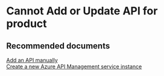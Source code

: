 <properties
    pageTitle="Cannot Add or Update API for product"
    description="Cannot Add or Update API for product"
    service="microsoft.apim"
    resource="apimanagement"
    authors="jtwalters25"
    displayOrder="1"
    selfHelpType="generic"
    supportTopicIds="32318287"
    resourceTags=""
    productPesIds="15551"
    cloudEnvironments="public"
/>

# Cannot Add or Update API for product

## **Recommended documents**
[Add an API manually](https://docs.microsoft.com/azure/api-management/add-api-manually)<br>
[Create a new Azure API Management service instance](https://docs.microsoft.com/azure/api-management/get-started-create-service-instance)